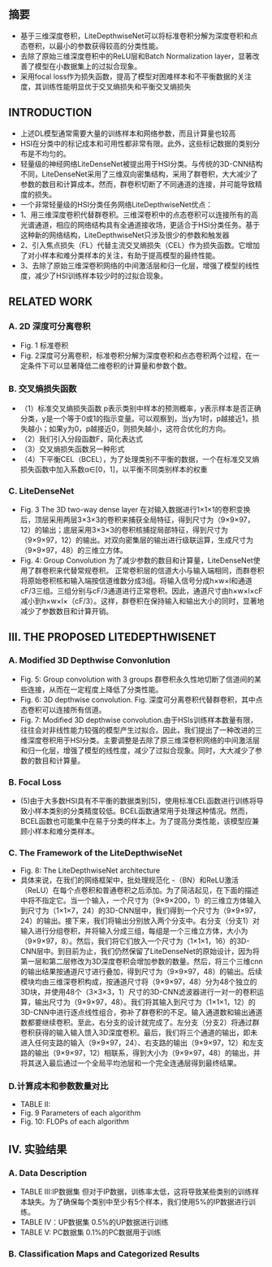 ## 摘要 ## 
- 基于三维深度卷积，LiteDepthwiseNet可以将标准卷积分解为深度卷积和点态卷积，以最小的参数获得较高的分类性能。
- 去除了原始三维深度卷积中的ReLU层和Batch Normalization layer，显著改善了模型在小数据集上的过拟合现象。
- 采用focal loss作为损失函数，提高了模型对困难样本和不平衡数据的关注度，其训练性能明显优于交叉熵损失和平衡交叉熵损失
## INTRODUCTION ##
- 上述DL模型通常需要大量的训练样本和网络参数，而且计算量也较高
- HSI在分类中的标记成本和可用性都非常有限。此外，这些标记数据的类别分布是不均匀的。
- 轻量级的神经网络LiteDenseNet被提出用于HSI分类。与传统的3D-CNN结构不同，LiteDenseNet采用了三维双向密集结构，采用了群卷积，大大减少了参数的数目和计算成本。然而，群卷积切断了不同通道的连接，并可能导致精度的损失。
- 一个非常轻量级的HSI分类任务网络LiteDepthwiseNet优点：
- 1、用三维深度卷积代替群卷积。三维深卷积中的点态卷积可以连接所有的高光谱通道，相应的网络结构具有全通道接收场，更适合于HSI分类任务。基于这种新的网络结构，LiteDepthwiseNet只涉及很少的参数和触发器
- 2、引入焦点损失（FL）代替主流交叉熵损失（CEL）作为损失函数。它增加了对小样本和难分类样本的关注，有助于提高模型的最终性能。
- 3、去除了原始三维深卷积网络的中间激活层和归一化层，增强了模型的线性度，减少了HSI训练样本较少时的过拟合现象。
## RELATED WORK ##
### A. 2D 深度可分离卷积 ###
- Fig. 1 标准卷积
- Fig. 2深度可分离卷积，标准卷积分解为深度卷积和点态卷积两个过程，在一定条件下可以显著降低二维卷积的计算量和参数个数。
### B. 交叉熵损失函数 ###
- （1）标准交叉熵损失函数 p表示类别中样本的预测概率，y表示样本是否正确分类，y是一个等于0或1的指示变量。可以观察到，当y为1时，p越接近1，损失越小；如果y为0，p越接近0，则损失越小，这符合优化的方向。
- （2）我们引入分段函数F，简化表达式
- （3）交叉熵损失函数另一种形式
- （4）下平衡CEL（BCEL），为了处理类别不平衡的数据，一个在标准交叉熵损失函数中加入系数α∈[0，1]，以平衡不同类别样本的权重
### C. LiteDenseNet ###
- Fig. 3 The 3D two-way dense layer 在对输入数据进行1×1×1的卷积变换后，顶层采用两层3×3×3的卷积来捕获全局特征，得到尺寸为（9×9×97，12）的输出；底层采用3×3×3的卷积核捕捉局部特征，得到尺寸为（9×9×97，12）的输出。对双向密集层的输出进行级联运算，生成尺寸为（9×9×97，48）的三维立方体。
- Fig. 4: Group Convolution  为了减少参数的数目和计算量，LiteDenseNet使用了群卷积来代替常规卷积。 正常卷积层的信道大小与输入端相同，而群卷积将原始卷积核和输入端按信道维数分成3组。将输入信号分成h×w×l和通道cF/3三组。三组分别与cF/3通道进行正常卷积。因此，通道尺寸由h×w×l×cF减小到h×w×l×（cF/3）。这样，群卷积在保持输入和输出大小的同时，显著地减少了参数数目和计算开销。
## III. THE PROPOSED LITEDEPTHWISENET ##
### A. Modified 3D Depthwise Convonlution ###
- Fig. 5: Group convolution with 3 groups 群卷积永久性地切断了信道间的某些连接，从而在一定程度上降低了分类性能。
- Fig. 6: 3D depthwise convolution. Fig. 深度可分离卷积代替群卷积，其中点态卷积可以连接所有信道。
- Fig. 7: Modified 3D depthwise convolution.由于HSIs训练样本数量有限，往往会对非线性能力较强的模型产生过拟合。因此，我们提出了一种改进的三维深度卷积用于HSI分类。主要调整是去除了原三维深卷积网络的中间激活层和归一化层，增强了模型的线性度，减少了过拟合现象。同时，大大减少了参数的数目和计算量。
### B. Focal Loss ###
- (5)由于大多数HSI具有不平衡的数据类别[5]，使用标准CEL函数进行训练将导致小样本类别的分类精度较低。BCEL函数通常用于处理这种情况。然而，BCEL函数也可能集中在易于分类的样本上。为了提高分类性能，该模型应兼顾小样本和难分类样本。
### C. The Framework of the LiteDepthwiseNet ###
- Fig. 8: The LiteDepthwiseNet architecture 
- 具体来说，在我们的网络框架中，批处理规范化
-（BN）和ReLU激活（ReLU）在每个点卷积和普通卷积之后添加。为了简洁起见，在下面的描述中将不指定它。当一个输入，一个尺寸为（9×9×200，1）的三维立方体输入到尺寸为（1×1×7，24）的3D-CNN层中，我们得到一个尺寸为（9×9×97，24）的输出。接下来，我们将输出分别放入两个分支中。右分支（分支1）对输入进行分组卷积，并将输入分成三组，每组是一个三维立方体，大小为（9×9×97，8）。然后，我们将它们放入一个尺寸为（1×1×1，16）的3D-CNN层中。到目前为止，我们仍然保留了LiteDenseNet的原始设计，因为将第一层和第二层修改为3D深度卷积会增加参数的数量。然后，将三个三维cnn的输出结果按通道尺寸进行叠加，得到尺寸为（9×9×97，48）的输出。后续模块均由三维深卷积构成，按通道尺寸将（9×9×97，48）分为48个独立的3D块，并使用48个（3×3×3，1）尺寸的3D-CNN滤波器进行一对一的卷积运算，输出尺寸为（9×9×97，48）。我们将其输入到尺寸为（1×1×1，12）的3D-CNN中进行逐点线性组合，弥补了群卷积的不足。输入通道数和输出通道数都要继续卷积。至此，右分支的设计就完成了。左分支（分支2）将通过群卷积获得的输入输入馈入3D深度卷积。最后，我们将三个通道的输出，即未进入任何支路的输入（9×9×97，24）、右支路的输出（9×9×97，12）和左支路的输出（9×9×97，12）相联系，得到大小为（9×9×97，48）的输出，并将其送入最后通过一个全局平均池层和一个完全连通层得到最终结果。
### D.计算成本和参数数量对比 ###
- TABLE II:
- Fig. 9 Parameters of each algorithm
- Fig. 10: FLOPs of each algorithm 
## IV. 实验结果 ##
### A. Data Description ###
- TABLE III:IP数据集 但对于IP数据，训练率太低，这将导致某些类别的训练样本缺失。为了确保每个类别中至少有5个样本，我们使用5%的IP数据进行训练。
- TABLE IV：UP数据集 0.5%的UP数据进行训练
- TABLE V: PC数据集 0.1%的PC数据用于训练
### B. Classification Maps and Categorized Results ###
